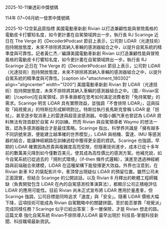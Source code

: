 
2025-10-11樂透彩中獎號碼

                                
114年 07~08月統一發票中獎號碼
                             
2025-10-12空氣品質指標
                              美國電動車新創 Rivian 以打造兼顧性能與冒險風格的電動皮卡打響知名度，如今更計畫在自駕領域跨出一步。執行長 RJ Scaringe 近日在 The Verge 的《Decoder》Podcast 節目上表示，公司對 LiDAR（光達技術）抱持開放態度，未來不排除將其納入車輛的感測器組合之中，以提升自駕系統的精準度與可靠性。記者黃仁杰／編譯美國電動車新創 Rivian 以打造兼顧性能與冒險風格的電動皮卡打響知名度，如今更計畫在自駕領域跨出一步。執行長 RJ Scaringe 近日在 The Verge 的《Decoder》Podcast 節目上表示，公司對 LiDAR（光達技術）抱持開放態度，未來不排除將其納入車輛的感測器組合之中，以提升自駕系統的精準度與可靠性。[caption id="attachment_180302" align="aligncenter" width="1200"] 美國電動車新創 Rivian 對 LiDAR（光達技術）抱持開放態度，未來不排除將其納入車輛的感測器組合之中。（圖／Rivian官網）[/caption]在自駕領域，許多車廠都在思考如何滿足消費者對「免持駕駛」的需求。Scaringe 明言 LiDAR 具有實際效益，並強調「不會排除 LiDAR」，這與採取「純視覺派」的特斯拉形成鮮明對比。特斯拉執行長馬斯克曾稱 LiDAR 是「拐杖」，甚至逐步取消車上的雷達與超音波感測器。中國小鵬汽車也曾認為 LiDAR 資料無法有效貢獻於自駕 AI 的訓練。然而 Rivian 與自駕領導者 Waymo 的想法一致，認為多感測器融合才是最佳策略。Scaringe 指出，科學界共識是「擁有越多不同訊號來源，便能建立越準確的世界模型」，LiDAR 與相機、雷達、IMU 等感測器的結合，能讓神經網路在訓練過程中獲得更全面的資訊。Scaringe 也強調，早期的 LiDAR 確實因為昂貴與複雜度高而受限，但隨著技術進步，成本已從十多年前的數萬美元降到如今僅數百美元，使其成為高性價比的感測方案。他補充說，如今自駕系統已從過去的「規則式環境」（if-then 條件式邏輯），演進至透過神經網路與前端融合來建模，LiDAR 在這種架構下能發揮更大效益。外界也注意到，在 Rivian 新車 R2 的裝配影片中，車頂曾出現疑似 LiDAR 的預留位置。雖然公司未正面證實，但結合 Scaringe 的公開談話，以及 Rivian 8 月釋出的軟體工程師職缺（負責開發包含 LiDAR 在內的自駕感測校準演算法），都顯示公司正積極評估 LiDAR 的應用可能性。目前 Rivian 尚未正式宣布將 LiDAR 應用於量產車，但 Scaringe 強調，公司目標是同時追求「速度」與「安全」。隨著 LiDAR 價格大幅下降，這項技術可能成為 Rivian 自駕戰略中的關鍵拼圖。至於能否單靠「視覺派」完成同樣任務？Scaringe 似乎已給出答案：多一層保險，才是 Rivian 想走的路。這篇文章 強化自駕系統 Rivian不排除導入LiDAR 最早出現於 科技島-掌握科技新聞、科技職場最新資訊。